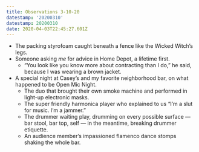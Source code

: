 ```yaml
---
title: Observations 3-10-20
datestamp: '20200310'
datestamp: 20200310
date: 2020-04-03T22:45:27.601Z
---
```

- The packing styrofoam caught beneath a fence like the Wicked Witch’s legs.
- Someone asking *me* for advice in Home Depot, a lifetime first.
	- “You look like you know more about contracting than I do,” he said, because I was wearing a brown jacket.
- A special night at Casey’s and my favorite neighborhood bar, on what happened to be Open Mic Night.
	- The duo that brought their own smoke machine and performed in light-up electronic masks.
	- The super friendly harmonica player who explained to us “I’m a slut for music. I’m a jammer.”
	- The drummer waiting play, drumming on every possible surface — bar stool, bar top, self — in the meantime, breaking drummer etiquette.
	- An audience member’s impassioned flamenco dance stomps shaking the whole bar.
